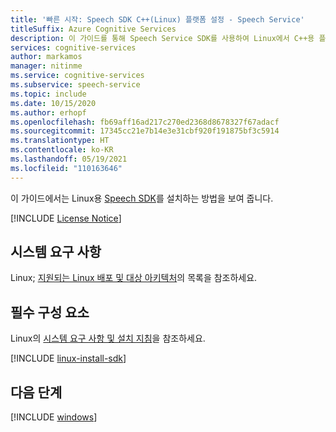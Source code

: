 ```yaml
---
title: '빠른 시작: Speech SDK C++(Linux) 플랫폼 설정 - Speech Service'
titleSuffix: Azure Cognitive Services
description: 이 가이드를 통해 Speech Service SDK를 사용하여 Linux에서 C++용 플랫폼을 설정합니다.
services: cognitive-services
author: markamos
manager: nitinme
ms.service: cognitive-services
ms.subservice: speech-service
ms.topic: include
ms.date: 10/15/2020
ms.author: erhopf
ms.openlocfilehash: fb69aff16ad217c270ed2368d8678327f67adacf
ms.sourcegitcommit: 17345cc21e7b14e3e31cbf920f191875bf3c5914
ms.translationtype: HT
ms.contentlocale: ko-KR
ms.lasthandoff: 05/19/2021
ms.locfileid: "110163646"
---
```

이 가이드에서는 Linux용 [Speech SDK](~/articles/cognitive-services/speech-service/speech-sdk.md)를 설치하는 방법을 보여 줍니다.

[!INCLUDE [License Notice](~/includes/cognitive-services-speech-service-license-notice.md)]

## <a name="system-requirements"></a>시스템 요구 사항

Linux; [지원되는 Linux 배포 및 대상 아키텍처](~/articles/cognitive-services/speech-service/speech-sdk.md)의 목록을 참조하세요.

## <a name="prerequisites"></a>필수 구성 요소

Linux의 [시스템 요구 사항 및 설치 지침](~/articles/cognitive-services/speech-service/speech-sdk.md#get-the-speech-sdk)을 참조하세요.

[!INCLUDE [linux-install-sdk](linux-install-sdk.md)]

## <a name="next-steps"></a>다음 단계

[!INCLUDE [windows](../quickstart-list.md)]
